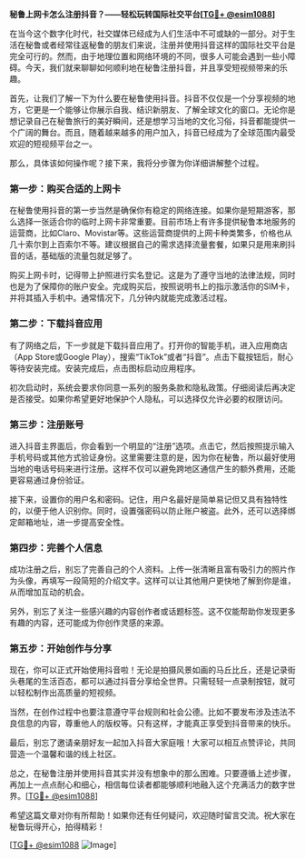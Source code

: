 **秘鲁上网卡怎么注册抖音？——轻松玩转国际社交平台[[TG💪+ @esim1088](https://t.me/s/esim1088)]**

在当今这个数字化时代，社交媒体已经成为人们生活中不可或缺的一部分。对于生活在秘鲁或者经常往返秘鲁的朋友们来说，注册并使用抖音这样的国际社交平台是完全可行的。然而，由于地理位置和网络环境的不同，很多人可能会遇到一些小障碍。今天，我们就来聊聊如何顺利地在秘鲁注册抖音，并且享受短视频带来的乐趣。

首先，让我们了解一下为什么要在秘鲁使用抖音。抖音不仅仅是一个分享视频的地方，它更是一个能够让你展示自我、结识新朋友、了解全球文化的窗口。无论你是想记录自己在秘鲁旅行的美好瞬间，还是想学习当地的文化习俗，抖音都能提供一个广阔的舞台。而且，随着越来越多的用户加入，抖音已经成为了全球范围内最受欢迎的短视频平台之一。

那么，具体该如何操作呢？接下来，我将分步骤为你详细讲解整个过程。

### 第一步：购买合适的上网卡

在秘鲁使用抖音的第一步当然是确保你有稳定的网络连接。如果你是短期游客，那么选择一张适合你的临时上网卡非常重要。目前市场上有许多提供秘鲁本地服务的运营商，比如Claro、Movistar等。这些运营商提供的上网卡种类繁多，价格也从几十索尔到上百索尔不等。建议根据自己的需求选择流量套餐，如果只是用来刷抖音的话，基础版的流量包就足够了。

购买上网卡时，记得带上护照进行实名登记。这是为了遵守当地的法律法规，同时也是为了保障你的账户安全。完成购买后，按照说明书上的指示激活你的SIM卡，并将其插入手机中。通常情况下，几分钟内就能完成激活过程。

### 第二步：下载抖音应用

有了网络之后，下一步就是下载抖音应用了。打开你的智能手机，进入应用商店（App Store或Google Play），搜索“TikTok”或者“抖音”。点击下载按钮后，耐心等待安装完成。安装完成后，点击图标启动应用程序。

初次启动时，系统会要求你同意一系列的服务条款和隐私政策。仔细阅读后再决定是否接受。如果你希望更好地保护个人隐私，可以选择仅允许必要的权限访问。

### 第三步：注册账号

进入抖音主界面后，你会看到一个明显的“注册”选项。点击它，然后按照提示输入手机号码或其他方式验证身份。这里需要注意的是，因为你在秘鲁，所以最好使用当地的电话号码来进行注册。这样不仅可以避免跨地区通信产生的额外费用，还能更容易通过身份验证。

接下来，设置你的用户名和密码。记住，用户名最好是简单易记但又具有独特性的，以便于他人识别你。同时，设置强密码以防止账户被盗。此外，还可以选择绑定邮箱地址，进一步提高安全性。

### 第四步：完善个人信息

成功注册之后，别忘了完善自己的个人资料。上传一张清晰且富有吸引力的照片作为头像，再填写一段简短的介绍文字。这样可以让其他用户更快地了解到你是谁，从而增加互动的机会。

另外，别忘了关注一些感兴趣的内容创作者或话题标签。这不仅能帮助你发现更多有趣的内容，还可能成为你创作灵感的来源。

### 第五步：开始创作与分享

现在，你可以正式开始使用抖音啦！无论是拍摄风景如画的马丘比丘，还是记录街头巷尾的生活百态，都可以通过抖音分享给全世界。只需轻轻一点录制按钮，就可以轻松制作出高质量的短视频。

当然，在创作过程中也要注意遵守平台规则和社会公德。比如不要发布涉及违法不良信息的内容，尊重他人的版权等。只有这样，才能真正享受到抖音带来的快乐。

最后，别忘了邀请亲朋好友一起加入抖音大家庭哦！大家可以相互点赞评论，共同营造一个温馨和谐的线上社区。

总之，在秘鲁注册并使用抖音其实并没有想象中的那么困难。只要遵循上述步骤，再加上一点点耐心和细心，相信每位读者都能够顺利地融入这个充满活力的数字世界。[[TG💪+ @esim1088](https://t.me/s/esim1088)]

希望这篇文章对你有所帮助！如果你还有任何疑问，欢迎随时留言交流。祝大家在秘鲁玩得开心，拍得精彩！

[[TG💪+ @esim1088](https://t.me/s/esim1088) ![Image](https://i.postimg.cc/4NQfJmqS/Snipaste-2025-05-13-00-14-12.png)]